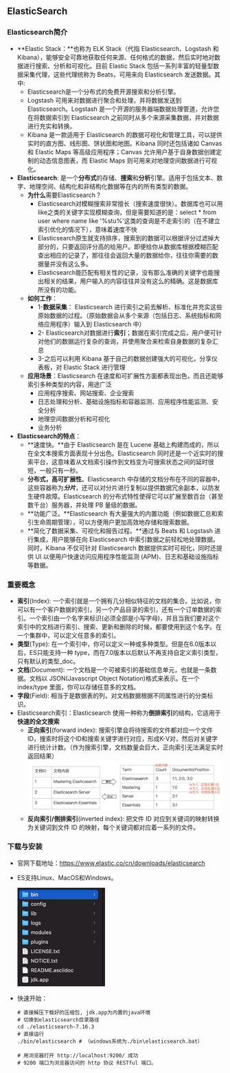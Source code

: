 ## ElasticSearch



### Elasticsearch简介

- **Elastic Stack：**也称为 ELK Stack（代指 Elasticsearch、Logstash 和 Kibana），能够安全可靠地获取任何来源、任何格式的数据，然后实时地对数据进行搜索、分析和可视化。目前 Elastic Stack 包括一系列丰富的轻量型数据采集代理，这些代理统称为 Beats，可用来向 Elasticsearch 发送数据。其中:
  - Elasticsearch是一个分布式的免费开源搜索和分析引擎。
  - Logstash 可用来对数据进行聚合和处理，并将数据发送到 Elasticsearch。Logstash 是一个开源的服务器端数据处理管道，允许您在将数据索引到 Elasticsearch 之前同时从多个来源采集数据，并对数据进行充实和转换。
  - Kibana 是一款适用于 Elasticsearch 的数据可视化和管理工具，可以提供实时的直方图、线形图、饼状图和地图。Kibana 同时还包括诸如 Canvas 和 Elastic Maps 等高级应用程序；Canvas 允许用户基于自身数据创建定制的动态信息图表，而 Elastic Maps 则可用来对地理空间数据进行可视化。
- **Elasticsearch**: 是一个**分布式**的存储、**搜索**和**分析**引擎。适用于包括文本、数字、地理空间、结构化和非结构化数据等在内的所有类型的数据。
  - **为什么**需要Elasticsearch？
    - Elasticsearch对模糊搜索非常擅长（搜索速度很快）。数据库也可以用like之类的关键字实现模糊查询，但是需要知道的是：select * from user where name like '%stu%'这类的查询是不走索引的（在不建立索引优化的情况下），意味着速度不快
    - Elasticsearch原生就支持排序，搜索到的数据可以根据评分过滤掉大部分的，只要返回评分高的给用户。即便给你从数据库根据模糊匹配查出相应的记录了，那往往会返回大量的数据给你，往往你需要的数据量并没有这么多。
    - Elasticsearch能匹配有相关性的记录，没有那么准确的关键字也能搜出相关的结果，用户输入的内容往往并没有这么的精确。这是数据库所没有的功能。
  - **如何工作**：
    - 1-**数据采集**： Elasticsearch 进行索引之前去解析、标准化并充实这些原始数据的过程。（原始数据会从多个来源（包括日志、系统指标和网络应用程序）输入到 Elasticsearch 中）
    - 2- Elasticsearch对数据进行**索引**；数据在索引完成之后，用户便可针对他们的数据运行复杂的查询，并使用聚合来检索自身数据的复杂汇总
    - 3-之后可以利用 Kibana 基于自己的数据创建强大的可视化，分享仪表板，对 Elastic Stack 进行管理
  - **应用场景**：Elasticsearch 在速度和可扩展性方面都表现出色，而且还能够索引多种类型的内容，用途广泛
    - 应用程序搜索、网站搜索、企业搜索
    - 日志处理和分析、基础设施指标和容器监测、应用程序性能监测、安全分析
    - 地理空间数据分析和可视化
    - 业务分析
- **Elasticsearch的特点**：
  - **速度快。**由于 Elasticsearch 是在 Lucene 基础上构建而成的，所以在全文本搜索方面表现十分出色。Elasticsearch 同时还是一个近实时的搜索平台，这意味着从文档索引操作到文档变为可搜索状态之间的延时很短，一般只有一秒。
  - **分布式，高可扩展性**。Elasticsearch 中存储的文档分布在不同的容器中，这些容器称为***分片***，还可以对分片进行复制以提供数据冗余副本，以防发生硬件故障。Elasticsearch 的分布式特性使得它可以扩展至数百台（甚至数千台）服务器，并处理 PB 量级的数据。
  - **功能广泛。**Elasticsearch 有大量强大的内置功能（例如数据汇总和索引生命周期管理），可以方便用户更加高效地存储和搜索数据。
  - **简化了数据采集、可视化和报告过程。**通过与 Beats 和 Logstash 进行集成，用户能够在向 Elasticsearch 中索引数据之前轻松地处理数据。同时，Kibana 不仅可针对 Elasticsearch 数据提供实时可视化，同时还提供 UI 以便用户快速访问应用程序性能监测 (APM)、日志和基础设施指标等数据。



### 重要概念

- **索引**(Index):  一个索引就是一个拥有几分相似特征的文档的集合。比如说，你可以有一个客户数据的索引，另一个产品目录的索引，还有一个订单数据的索引。一个索引由一个名字来标识(必须全部是小写字母)，并且当我们要对这个索引中的文档进行索引、搜索、更新和删除的时候，都要使用到这个名字。在一个集群中，可以定义任意多的索引。
- **类型**(Type): 在一个索引中，你可以定义一种或多种类型。但是在6.0版本以后，ES只能支持一种 type，而在7.0版本以后默认不再支持自定义索引类型，只有默认的类型_doc。
- **文档**(Document): 一个文档是一个可被索引的基础信息单元，也就是一条数据。文档以 JSON(Javascript Object Notation)格式来表示。在一个 index/type 里面，你可以存储任意多的文档。
- **字段**(Field): 相当于是数据表的列，对文档数据根据不同属性进行的分类标识。
- Elasticsearch索引：Elasticsearch 使用一种称为**倒排索引**的结构，它适用于**快速的全文搜索**
  - **正向索引**(forward index): 搜索引擎会将待搜索的文件都对应一个文件 ID，搜索时将这个ID和搜索关键字进行对应，形成K-V对，然后对关键字进行统计计数。（作为搜索引擎，文档数量会巨大，正向索引无法满足实时返回结果）
  ![](https://raw.githubusercontent.com/Xiongkai-Wang/photos/main/elasticsearch-index.png)
  - **反向索引/倒排索引**(inverted index): 把文件 ID 对应到关键词的映射转换为关键词到文件 ID 的映射，每个关键词都对应着一系列的文件。



### 下载与安装

- 官网下载地址：https://www.elastic.co/cn/downloads/elasticsearch

- ES支持Linux、MacOS和Windows。

  <img src="https://raw.githubusercontent.com/Xiongkai-Wang/photos/main/elasticsearch-dir.png" style="zoom:50%;" />

- 快速开始：

  ```shell
  # 直接解压下载好的压缩包, jdk.app为内置的java环境
  # 切换到elasticsearch目录路径
  cd ./elasticsearch-7.16.3
  # 直接运行 
  ./bin/elasticsearch # （windows系统为./bin\elasticsearch.bat）
  
  # 用浏览器打开 http://localhost:9200/ 成功
  # 9200 端口为浏览器访问的 http 协议 RESTful 端口。
  ```




